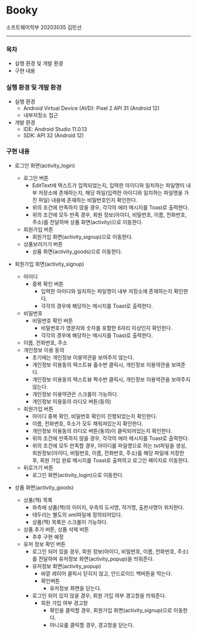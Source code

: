 # Booky
소프트웨어학부 20203035 김민선
<hr />

### 목차
- 실행 환경 및 개발 환경
- 구현 내용

### 실행 환경 및 개발 환경
- 실행 환경
  - Android Virtual Device (AVD): Pixel 2 API 31 (Android 12)
  - 내부저장소 접근
- 개발 환경
  - IDE: Android Studio 11.0.13
  - SDK: API 32 (Android 12)

### 구현 내용
- 로그인 화면(activity_login)
  - 로그인 버튼
    - EditText에 텍스트가 입력되었는지, 입력한 아이디와 일치하는 파일명이 내부 저장소에 존재하는지, 해당 파일(입력한 아이디와 일치하는 파일명을 가진 파일) 내용에 존재하는 비밀번호인지 확인한다.
    - 위의 조건에 만족하지 않을 경우, 각각의 에러 메시지를 Toast로 출력한다.
    - 위의 조건에 모두 만족 경우, 회원 정보(아이디, 비밀번호, 이름, 전화번호, 주소)를 전달하며 상품 화면(activity)으로 이동한다.
  - 회원가입 버튼
    - 회원가입 화면(activity_signup)으로 이동한다.
  - 상품보러가기 버튼
    - 상품 화면(activity_goods)으로 이동한다.

- 회원가입 화면(activity_signup)
  - 아이디
    - 중복 확인 버튼
      - 입력한 아이디와 일치하는 파일명이 내부 저장소에 존재하는지 확인한다.
      - 각각의 경우에 해당하는 메시지를 Toast로 출력한다.
  - 비밀번호
    - 비밀번호 확인 버튼
      - 비밀번호가 영문자와 숫자를 포함한 6자리 이상인지 확인한다.
      - 각각의 경우에 해당하는 메시지를 Toast로 출력한다.
  - 이름, 전화번호, 주소
  - 개인정보 이용 동의
    - 초기에는 개인정보 이용약관을 보여주지 않는다.
    - 개인정보 이용동의 텍스트뷰 홀수번 클릭시, 개인정보 이용약관을 보여준다.
    - 개인정보 이용동의 텍스트뷰 짝수번 클릭시, 개인정보 이용약관을 보여주지 않는다.
    - 개인정보 이용약관은 스크롤이 가능하다.
    - 개인정보 이용동의 라디오 버튼(동의)
  - 회원가입 버튼
    - 아이디 중복 확인, 비밀번호 확인이 진행되었는지 확인한다.
    - 이름, 전화번호, 주소가 모두 채워져있는지 확인한다.
    - 개인정보 이용동의 라디오 버튼(동의)이 클릭되어있는지 확인한다.
    - 위의 조건에 만족하지 않을 경우, 각각의 에러 메시지를 Toast로 출력한다.
    - 위의 조건에 모두 만족할 경우, 아이디를 파일명으로 하는 txt파일을 생성, 회원정보(아이디, 비밀번호, 이름, 전화번호, 주소)를 해당 파일에 저장한 후, 회원 가입 완료 메시지를 Toast로 출력하고 로그인 페이지로 이동한다.
  - 뒤로가기 버튼
    - 로그인 화면(activity_login)으로 이동한다.

- 상품 화면(activity_goods)
  - 상품(책) 목록
    - 좌측에 상품(책)의 이미지, 우측의 도서명, 작가명, 출판사명이 위치한다.
    - 테두리는 별도의 xml파일에 정의되어있다.
    - 상품(책) 목록은 스크롤이 가능하다.
  - 상품 추가 버튼, 상품 삭제 버튼
    - 추후 구현 예정
  - 유저 정보 확인 버튼
    - 로그인 되어 있을 경우, 회원 정보(아이디, 비밀번호, 이름, 전화번호, 주소)를 전달하며 유저정보 화면(activity_popup)을 띄워준다.
    - 유저정보 화면(activity_popup)
      - 바깥 레이어 클릭시 닫히지 않고, 안드로이드 백버튼을 막는다.
      - 확인버튼
        - 유저정보 화면을 닫는다.
    - 로그인 되어 있지 않을 경우, 회원 가입 여부 경고창을 띄워준다.
      - 회원 가입 여부 경고창
        - 확인을 클릭할 경우, 회원가입 화면(activity_signup)으로 이동한다.
        - 아니요를 클릭할 경우, 경고창을 닫는다.
